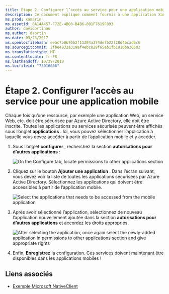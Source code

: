 ```yaml
---
title: Étape 2. Configurer l’accès au service pour une application mobile
description: Ce document explique comment fournir à une application Xamarin l’accès à une application Azure sécurisée par Azure Active Directory.
ms.prod: xamarin
ms.assetid: 8A14A457-F72E-4B08-B4B6-801F7619F893
author: davidortinau
ms.author: daortin
ms.date: 03/23/2017
ms.openlocfilehash: eeac7b0b70b2f11304a374de7522f28d4bcad6c6
ms.sourcegitcommit: 2fbe4932a319af4ebc829f65eb1fb1816ba305d3
ms.translationtype: MT
ms.contentlocale: fr-FR
ms.lasthandoff: 10/29/2019
ms.locfileid: "73016666"
---
```

# <a name="step-2-configure-service-access-for-mobile-application"></a>Étape 2. Configurer l’accès au service pour une application mobile

Chaque fois qu’une ressource, par exemple une application Web, un service Web, etc. doit être sécurisée par Azure Active Directory, elle doit être inscrite. Toutes les applications ou services sécurisés peuvent être affichés sous l’onglet **applications** . Ici, vous pouvez sélectionner l’application à laquelle vous devez accéder à partir de l’application mobile et y accéder.

1. Sous l’onglet **configurer** , recherchez la section **autorisations pour d’autres applications** :

   ![](configure-images/2.1-configure.png "On the Configure tab, locate permissions to other applications section")

2. Cliquez sur le bouton **Ajouter une application** . Dans l’écran suivant, vous devez voir la liste de toutes les applications sécurisées par Azure Active Directory. Sélectionnez les applications qui doivent être accessibles à partir de l’application mobile.

   ![](configure-images/2.2-add-application.png "Select the applications that needs to be accessed from the mobile application")

3. Après avoir sélectionné l’application, sélectionnez de nouveau l’application nouvellement ajoutée dans la section **autorisations pour d’autres applications** et accordez les droits appropriés.

   ![](configure-images/2.3-permissions.png "After selecting the application, once again select the newly-added application in permissions to other   applications section and give appropriate rights")

4. Enfin, **Enregistrez** la configuration. Ces services doivent maintenant être disponibles dans les applications mobiles !

## <a name="related-links"></a>Liens associés

- [Exemple Microsoft NativeClient](https://github.com/AzureADSamples/NativeClient-MultiTarget-DotNet)
